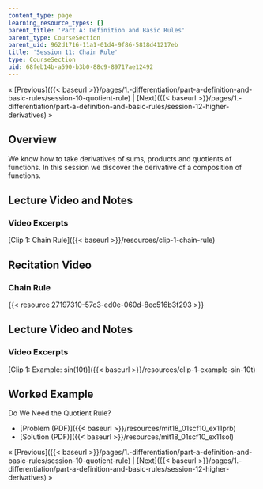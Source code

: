 ```yaml
---
content_type: page
learning_resource_types: []
parent_title: 'Part A: Definition and Basic Rules'
parent_type: CourseSection
parent_uid: 962d1716-11a1-01d4-9f86-5818d41217eb
title: 'Session 11: Chain Rule'
type: CourseSection
uid: 68feb14b-a590-b3b0-88c9-89717ae12492
---
```


« [Previous]({{< baseurl >}}/pages/1.-differentiation/part-a-definition-and-basic-rules/session-10-quotient-rule) | [Next]({{< baseurl >}}/pages/1.-differentiation/part-a-definition-and-basic-rules/session-12-higher-derivatives) »

Overview
--------

We know how to take derivatives of sums, products and quotients of functions. In this session we discover the derivative of a composition of functions.

Lecture Video and Notes
-----------------------

### Video Excerpts

[Clip 1: Chain Rule]({{< baseurl >}}/resources/clip-1-chain-rule)

Recitation Video
----------------

### Chain Rule

{{< resource 27197310-57c3-ed0e-060d-8ec516b3f293 >}}

Lecture Video and Notes
-----------------------

### Video Excerpts

[Clip 1: Example: sin(10t)]({{< baseurl >}}/resources/clip-1-example-sin-10t)

Worked Example
--------------

Do We Need the Quotient Rule?

*   [Problem (PDF)]({{< baseurl >}}/resources/mit18_01scf10_ex11prb)
*   [Solution (PDF)]({{< baseurl >}}/resources/mit18_01scf10_ex11sol)

« [Previous]({{< baseurl >}}/pages/1.-differentiation/part-a-definition-and-basic-rules/session-10-quotient-rule) | [Next]({{< baseurl >}}/pages/1.-differentiation/part-a-definition-and-basic-rules/session-12-higher-derivatives) »